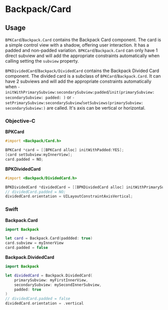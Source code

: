 # Backpack/Card

## Usage

`BPKCard`/`Backpack.Card` contains the Backpack Card component. The card is a simple control view with a shadow, offering user interaction. It has a padded and non-padded variation. `BPKCard`/`Backpack.Card` can only have 1 direct subview and will add the appropriate constraints automatically when calling setting the `subview` property.

`BPKDividedCard`/`Backpack/DividedCard` contains the Backpack Divided Card component. The divided card is a subclass of `BPKCard`/`Backpack.Card`. It can have 2 subviews and will add the appropriate constraints automatically when `-initWithPrimarySubview:secondarySubview:padded`/`init(primarySubview: secondarySubview: padded: )` or `-setPrimarySubview:secondarySubview`/`setSubviews(primarySubview: secondarySubview:)` are called. It's axis can be vertical or horizontal.

### Objective-C

**BPKCard**

```objective-c
#import <Backpack/Card.h>

BPKCard *card = [[BPKCard alloc] initWithPadded:YES];
[card setSubview:myInnerView];
card.padded = NO;
```

**BPKDividedCard**

```objective-c
#import <Backpack/DividedCard.h>

BPKDividedCard *dividedCard = [[BPKDividedCard alloc] initWithPrimarySubview:myFirstInnerView secondarySubview:mySecondInnerSubview padded:YES];
// dividedCard.padded = NO;
dividedCard.orientation = UILayoutConstraintAxisVertical;
```

### Swift

**Backpack.Card**

```swift
import Backpack

let card = Backpack.Card(paddded: true)
card.subview = myInnerView
card.padded = false
```

**Backpack.DividedCard**

```swift
import Backpack

let dividedCard = Backpack.DividedCard(
    primarySubview: myFirstInnerView,
    secondarySubview: mySecondInnerSubview,
    padded: true
)
// dividedCard.padded = false
dividedCard.orientation = .vertical
```
